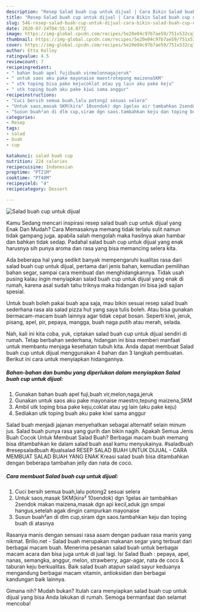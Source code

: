 ```yaml
---
description: "Resep Salad buah cup untuk dijual | Cara Bikin Salad buah cup untuk dijual Yang Mudah Dan Praktis"
title: "Resep Salad buah cup untuk dijual | Cara Bikin Salad buah cup untuk dijual Yang Mudah Dan Praktis"
slug: 546-resep-salad-buah-cup-untuk-dijual-cara-bikin-salad-buah-cup-untuk-dijual-yang-mudah-dan-praktis
date: 2020-07-24T04:55:14.077Z
image: https://img-global.cpcdn.com/recipes/5e20e04c97b7ae59/751x532cq70/salad-buah-cup-untuk-dijual-foto-resep-utama.jpg
thumbnail: https://img-global.cpcdn.com/recipes/5e20e04c97b7ae59/751x532cq70/salad-buah-cup-untuk-dijual-foto-resep-utama.jpg
cover: https://img-global.cpcdn.com/recipes/5e20e04c97b7ae59/751x532cq70/salad-buah-cup-untuk-dijual-foto-resep-utama.jpg
author: Etta Kelley
ratingvalue: 4.5
reviewcount: 7
recipeingredient:
- " bahan buah apel fujibuah virmelonnagajeruk"
- " untuk saos aku pake mayonaise maestrotepung maizenaSKM"
- " utk toping bisa pake kejucoklat atau yg lain aku pake keju"
- " utk toping buah aku pake kiwi sama anggur"
recipeinstructions:
- "Cuci bersih semua buah,lalu potong2 sesuai selera"
- "Untuk saos,masak SKM(kira² 10sendok) dgn 1gelas air tambahkan 2sendok makan maizena,masak dgn api kecil,aduk jgn smpai hangus,setelah agak dingin campurkan mayonaise"
- "Susun buah²an di dlm cup,siram dgn saos.tambahkan keju dan toping buah di atasnya"
categories:
- Resep
tags:
- salad
- buah
- cup

katakunci: salad buah cup 
nutrition: 224 calories
recipecuisine: Indonesian
preptime: "PT21M"
cooktime: "PT40M"
recipeyield: "4"
recipecategory: Dessert

---
```



![Salad buah cup untuk dijual](https://img-global.cpcdn.com/recipes/5e20e04c97b7ae59/751x532cq70/salad-buah-cup-untuk-dijual-foto-resep-utama.jpg)

Kamu Sedang mencari inspirasi resep salad buah cup untuk dijual yang Enak Dan Mudah? Cara Memasaknya memang tidak terlalu sulit namun tidak gampang juga. apabila salah mengolah maka hasilnya akan hambar dan bahkan tidak sedap. Padahal salad buah cup untuk dijual yang enak harusnya sih punya aroma dan rasa yang bisa memancing selera kita.

Ada beberapa hal yang sedikit banyak mempengaruhi kualitas rasa dari salad buah cup untuk dijual, pertama dari jenis bahan, kemudian pemilihan bahan segar, sampai cara membuat dan menghidangkannya. Tidak usah pusing kalau ingin menyiapkan salad buah cup untuk dijual yang enak di rumah, karena asal sudah tahu triknya maka hidangan ini bisa jadi sajian spesial.

Untuk buah boleh pakai buah apa saja, mau bikin sesuai resep salad buah sederhana rasa ala salad pizza hut yang saya tulis boleh. Atau bisa gunakan bermacam-macam buah lainnya agar tidak cepat bosan. Seperti kiwi, jeruk, pisang, apel, pir, pepaya, mangga, buah naga putih atau merah, selada.


Nah, kali ini kita coba, yuk, ciptakan salad buah cup untuk dijual sendiri di rumah. Tetap berbahan sederhana, hidangan ini bisa memberi manfaat untuk membantu menjaga kesehatan tubuh kita. Anda dapat membuat Salad buah cup untuk dijual menggunakan 4 bahan dan 3 langkah pembuatan. Berikut ini cara untuk menyiapkan hidangannya.

<!--inarticleads1-->

##### Bahan-bahan dan bumbu yang diperlukan dalam menyiapkan Salad buah cup untuk dijual:

1. Gunakan  bahan buah apel fuji,buah vir,melon,naga,jeruk
1. Gunakan  untuk saos aku pake mayonaise maestro,tepung maizena,SKM
1. Ambil  utk toping bisa pake keju,coklat atau yg lain (aku pake keju)
1. Sediakan  utk toping buah aku pake kiwi sama anggur


Salad buah menjadi jajanan menyehatkan sebagai alternatif selain minum jus. Salad buah punya rasa yang gurih dan bikin nagih. Apakah Semua Jenis Buah Cocok Untuk Membuat Salad Buah? Berbagai macam buah memang bisa ditambahkan ke dalam salad buah asal kamu menyukainya. #saladbuah #resepsaladbuah #jualsalad RESEP SALAD BUAH UNTUK DIJUAL - CARA MEMBUAT SALAD BUAH YANG ENAK Kreasi salad buah bisa ditambahkan dengan beberapa tambahan jelly dan nata de coco. 

<!--inarticleads2-->

##### Cara membuat Salad buah cup untuk dijual:

1. Cuci bersih semua buah,lalu potong2 sesuai selera
1. Untuk saos,masak SKM(kira² 10sendok) dgn 1gelas air tambahkan 2sendok makan maizena,masak dgn api kecil,aduk jgn smpai hangus,setelah agak dingin campurkan mayonaise
1. Susun buah²an di dlm cup,siram dgn saos.tambahkan keju dan toping buah di atasnya


Rasanya manis dengan sensasi rasa asam dengan paduan rasa manis yang nikmat. Brilio.net - Salad buah merupakan makanan segar yang terbuat dari berbagai macam buah. Menerima pesanan salad buah untuk berbagai macam acara dan bisa juga untuk di jual lagi. Isi Salad Buah : pepaya, apel, nanas, semangka, anggur, melon, strawberry, agar-agar, nata de coco &amp; taburan keju berkualitas. Baik salad buah atapun salad sayur keduanya mengandung berbagai macam vitamin, antioksidan dan berbagai kandungan baik lainnya. 

Gimana nih? Mudah bukan? Itulah cara menyiapkan salad buah cup untuk dijual yang bisa Anda lakukan di rumah. Semoga bermanfaat dan selamat mencoba!
